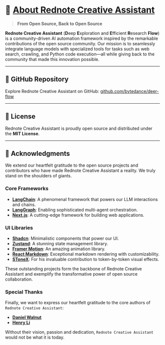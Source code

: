 # 🦌 [About Rednote Creative Assistant](https://github.com/bytedance/deer-flow)

> **From Open Source, Back to Open Source**

**Rednote Creative Assistant** (**D**eep **E**xploration and **E**fficient **R**esearch **Flow**) is a community-driven AI automation framework inspired by the remarkable contributions of the open source community. Our mission is to seamlessly integrate language models with specialized tools for tasks such as web search, crawling, and Python code execution—all while giving back to the community that made this innovation possible.

---

## 🌟 GitHub Repository

Explore Rednote Creative Assistant on GitHub: [github.com/bytedance/deer-flow](https://github.com/bytedance/deer-flow)

---

## 📜 License

Rednote Creative Assistant is proudly open source and distributed under the **MIT License**.

---

## 🙌 Acknowledgments

We extend our heartfelt gratitude to the open source projects and contributors who have made Rednote Creative Assistant a reality. We truly stand on the shoulders of giants.

### Core Frameworks
- **[LangChain](https://github.com/langchain-ai/langchain)**: A phenomenal framework that powers our LLM interactions and chains.
- **[LangGraph](https://github.com/langchain-ai/langgraph)**: Enabling sophisticated multi-agent orchestration.
- **[Next.js](https://nextjs.org/)**: A cutting-edge framework for building web applications.

### UI Libraries
- **[Shadcn](https://ui.shadcn.com/)**: Minimalistic components that power our UI.
- **[Zustand](https://zustand.docs.pmnd.rs/)**: A stunning state management library.
- **[Framer Motion](https://www.framer.com/motion/)**: An amazing animation library.
- **[React Markdown](https://www.npmjs.com/package/react-markdown)**: Exceptional markdown rendering with customizability.
- **[SToneX](https://github.com/stonexer)**: For his invaluable contribution to token-by-token visual effects.

These outstanding projects form the backbone of Rednote Creative Assistant and exemplify the transformative power of open source collaboration.

### Special Thanks
Finally, we want to express our heartfelt gratitude to the core authors of `Rednote Creative Assistant`:

- **[Daniel Walnut](https://github.com/hetaoBackend/)**
- **[Henry Li](https://github.com/magiccube/)**

Without their vision, passion and dedication, `Rednote Creative Assistant` would not be what it is today.
